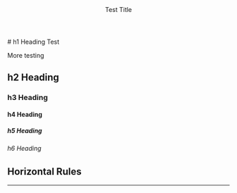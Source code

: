 <header>
Test Title
</header>
# h1 Heading Test

More testing
## h2 Heading
### h3 Heading
#### h4 Heading
##### h5 Heading
###### h6 Heading


## Horizontal Rules

___